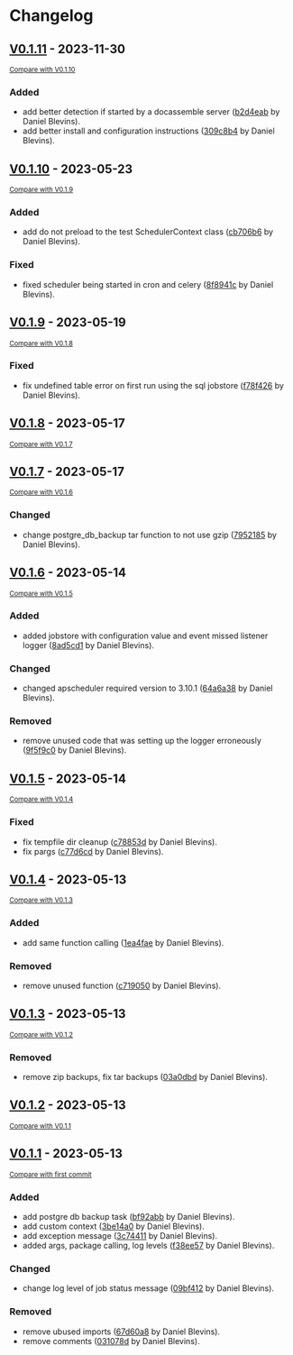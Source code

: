# Changelog

<!-- insertion marker -->
## [V0.1.11](https://github.com/dblevin1/docassemble-Scheduler/releases/tag/V0.1.11) - 2023-11-30

<small>[Compare with V0.1.10](https://github.com/dblevin1/docassemble-Scheduler/compare/V0.1.10...V0.1.11)</small>

### Added

- add better detection if started by a docassemble server ([b2d4eab](https://github.com/dblevin1/docassemble-Scheduler/commit/b2d4eab12a80545a08c81e7cb6176c604910db85) by Daniel Blevins).
- add better install and configuration instructions ([309c8b4](https://github.com/dblevin1/docassemble-Scheduler/commit/309c8b4067adda133d863a20378c35877b956aeb) by Daniel Blevins).

## [V0.1.10](https://github.com/dblevin1/docassemble-Scheduler/releases/tag/V0.1.10) - 2023-05-23

<small>[Compare with V0.1.9](https://github.com/dblevin1/docassemble-Scheduler/compare/V0.1.9...V0.1.10)</small>

### Added

- add do not preload to the test SchedulerContext class ([cb706b6](https://github.com/dblevin1/docassemble-Scheduler/commit/cb706b62a1a64eb229dbd093685c51f77afdf975) by Daniel Blevins).

### Fixed

- fixed scheduler being started in cron and celery ([8f8941c](https://github.com/dblevin1/docassemble-Scheduler/commit/8f8941c553eb62a631ecb32100a83315f222f24d) by Daniel Blevins).

## [V0.1.9](https://github.com/dblevin1/docassemble-Scheduler/releases/tag/V0.1.9) - 2023-05-19

<small>[Compare with V0.1.8](https://github.com/dblevin1/docassemble-Scheduler/compare/V0.1.8...V0.1.9)</small>

### Fixed

- fix undefined table error on first run using the sql jobstore ([f78f426](https://github.com/dblevin1/docassemble-Scheduler/commit/f78f426c65caaa55836aabe41de7782fa7500bdf) by Daniel Blevins).

## [V0.1.8](https://github.com/dblevin1/docassemble-Scheduler/releases/tag/V0.1.8) - 2023-05-17

<small>[Compare with V0.1.7](https://github.com/dblevin1/docassemble-Scheduler/compare/V0.1.7...V0.1.8)</small>

## [V0.1.7](https://github.com/dblevin1/docassemble-Scheduler/releases/tag/V0.1.7) - 2023-05-17

<small>[Compare with V0.1.6](https://github.com/dblevin1/docassemble-Scheduler/compare/V0.1.6...V0.1.7)</small>

### Changed

- change postgre_db_backup tar function to not use gzip ([7952185](https://github.com/dblevin1/docassemble-Scheduler/commit/7952185b339bb02ea41cc17d499896445b120ce7) by Daniel Blevins).

## [V0.1.6](https://github.com/dblevin1/docassemble-Scheduler/releases/tag/V0.1.6) - 2023-05-14

<small>[Compare with V0.1.5](https://github.com/dblevin1/docassemble-Scheduler/compare/V0.1.5...V0.1.6)</small>

### Added

- added jobstore with configuration value and event missed listener logger ([8ad5cd1](https://github.com/dblevin1/docassemble-Scheduler/commit/8ad5cd1add8c3bcb59800371768b758aa76a1aed) by Daniel Blevins).

### Changed

- changed apscheduler required version to 3.10.1 ([64a6a38](https://github.com/dblevin1/docassemble-Scheduler/commit/64a6a3893c3c42874d58622e62887c872b166919) by Daniel Blevins).

### Removed

- remove unused code that was setting up the logger erroneously ([9f5f9c0](https://github.com/dblevin1/docassemble-Scheduler/commit/9f5f9c05c39c916f0373cf79a7240fca70119bc6) by Daniel Blevins).

## [V0.1.5](https://github.com/dblevin1/docassemble-Scheduler/releases/tag/V0.1.5) - 2023-05-14

<small>[Compare with V0.1.4](https://github.com/dblevin1/docassemble-Scheduler/compare/V0.1.4...V0.1.5)</small>

### Fixed

- fix tempfile dir cleanup ([c78853d](https://github.com/dblevin1/docassemble-Scheduler/commit/c78853dae2c4d34b5205659b538a5793b5e41ef5) by Daniel Blevins).
- fix pargs ([c77d6cd](https://github.com/dblevin1/docassemble-Scheduler/commit/c77d6cd3e7d00dc99a9aaa7e276379fabc350950) by Daniel Blevins).

## [V0.1.4](https://github.com/dblevin1/docassemble-Scheduler/releases/tag/V0.1.4) - 2023-05-13

<small>[Compare with V0.1.3](https://github.com/dblevin1/docassemble-Scheduler/compare/V0.1.3...V0.1.4)</small>

### Added

- add same function calling ([1ea4fae](https://github.com/dblevin1/docassemble-Scheduler/commit/1ea4faebc572df7edd105efc0ba30b2ab830f57c) by Daniel Blevins).

### Removed

- remove unused function ([c719050](https://github.com/dblevin1/docassemble-Scheduler/commit/c719050a35e700825ae7b1c75792290878de150a) by Daniel Blevins).

## [V0.1.3](https://github.com/dblevin1/docassemble-Scheduler/releases/tag/V0.1.3) - 2023-05-13

<small>[Compare with V0.1.2](https://github.com/dblevin1/docassemble-Scheduler/compare/V0.1.2...V0.1.3)</small>

### Removed

- remove zip backups, fix tar backups ([03a0dbd](https://github.com/dblevin1/docassemble-Scheduler/commit/03a0dbd75650cc9f7fb4747191f54e4c35f83e9d) by Daniel Blevins).

## [V0.1.2](https://github.com/dblevin1/docassemble-Scheduler/releases/tag/V0.1.2) - 2023-05-13

<small>[Compare with V0.1.1](https://github.com/dblevin1/docassemble-Scheduler/compare/V0.1.1...V0.1.2)</small>

## [V0.1.1](https://github.com/dblevin1/docassemble-Scheduler/releases/tag/V0.1.1) - 2023-05-13

<small>[Compare with first commit](https://github.com/dblevin1/docassemble-Scheduler/compare/eba18a912d2de72f2e748d82122b3504e661a2da...V0.1.1)</small>

### Added

- add postgre db backup task ([bf92abb](https://github.com/dblevin1/docassemble-Scheduler/commit/bf92abbe45f7b6b5edebc75992efb94a0a62271a) by Daniel Blevins).
- add custom context ([3be14a0](https://github.com/dblevin1/docassemble-Scheduler/commit/3be14a0a4b8a85ebafda2fa9ad2b735664d17243) by Daniel Blevins).
- add exception message ([3c74411](https://github.com/dblevin1/docassemble-Scheduler/commit/3c74411c01f3b8f372891f1fcd129e2254594f4e) by Daniel Blevins).
- added args, package calling, log levels ([f38ee57](https://github.com/dblevin1/docassemble-Scheduler/commit/f38ee57f1e71857e8912441f003e7aa30025bcf3) by Daniel Blevins).

### Changed

- change log level of job status message ([09bf412](https://github.com/dblevin1/docassemble-Scheduler/commit/09bf4124c853bafe592fd66ca635407410bc49cf) by Daniel Blevins).

### Removed

- remove ubused imports ([67d60a8](https://github.com/dblevin1/docassemble-Scheduler/commit/67d60a8bf8dff7da18e20678b9407c44b3876c75) by Daniel Blevins).
- remove comments ([031078d](https://github.com/dblevin1/docassemble-Scheduler/commit/031078d0201bad9677a1161dec6d36bc9dab3b10) by Daniel Blevins).
